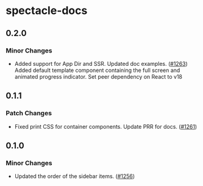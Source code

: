 # spectacle-docs

## 0.2.0

### Minor Changes

- Added support for App Dir and SSR. Updated doc examples. ([#1263](https://github.com/FormidableLabs/spectacle/pull/1263))
  Added default template component containing the full screen and animated progress indicator.
  Set peer dependency on React to v18

## 0.1.1

### Patch Changes

- Fixed print CSS for container components. Update PRR for docs. ([#1261](https://github.com/FormidableLabs/spectacle/pull/1261))

## 0.1.0

### Minor Changes

- Updated the order of the sidebar items. ([#1256](https://github.com/FormidableLabs/spectacle/pull/1256))
